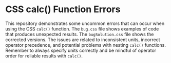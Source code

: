# CSS calc() Function Errors
This repository demonstrates some uncommon errors that can occur when using the CSS `calc()` function.  The `bug.css` file shows examples of code that produces unexpected results. The `bugSolution.css` file shows the corrected versions.  The issues are related to inconsistent units, incorrect operator precedence, and potential problems with nesting `calc()` functions.  Remember to always specify units correctly and be mindful of operator order for reliable results with `calc()`. 